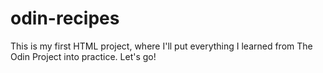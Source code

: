 # odin-recipes

This is my first HTML project, where I'll put everything I learned from The Odin Project into practice. Let's go!